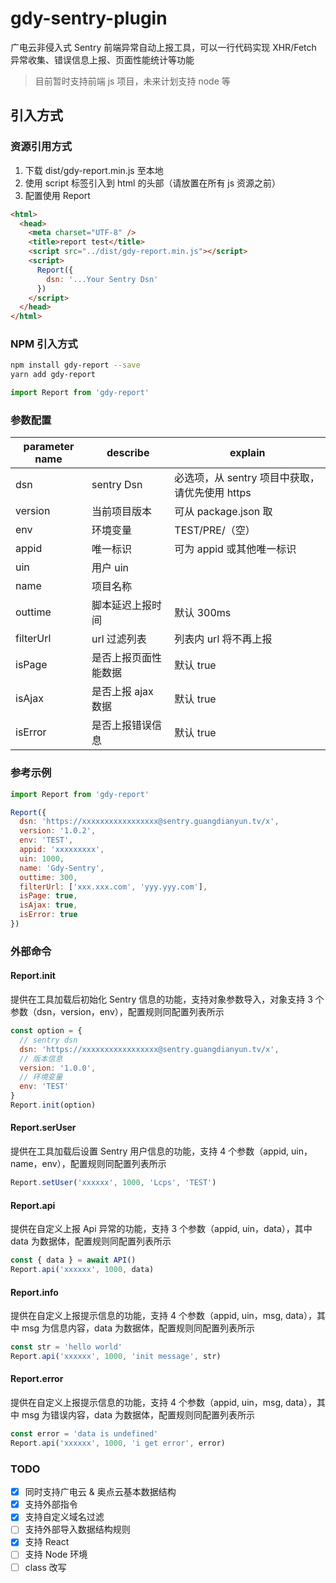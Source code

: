 <!--
 * @Author: Wzhcorcd
 * @Date: 2020-05-08 09:10:36
 * @LastEditTime: 2020-05-15 09:24:51
 * @LastEditors: Wzhcorcd
 * @Description: In User Settings Edit
 * @FilePath: /gdy-sentry-plugin/README.md
 -->

# gdy-sentry-plugin

广电云非侵入式 Sentry 前端异常自动上报工具，可以一行代码实现 XHR/Fetch 异常收集、错误信息上报、页面性能统计等功能

> 目前暂时支持前端 js 项目，未来计划支持 node 等

## 引入方式

### 资源引用方式

1. 下载 dist/gdy-report.min.js 至本地
2. 使用 script 标签引入到 html 的头部（请放置在所有 js 资源之前）
3. 配置使用 Report

```html
<html>
  <head>
    <meta charset="UTF-8" />
    <title>report test</title>
    <script src="../dist/gdy-report.min.js"></script>
    <script>
      Report({
        dsn: '...Your Sentry Dsn'
      })
    </script>
  </head>
</html>
```

### NPM 引入方式

```bash
npm install gdy-report --save
yarn add gdy-report
```

```javascript
import Report from 'gdy-report'
```

### 参数配置

| parameter name | describe             | explain                                        |
| -------------- | -------------------- | ---------------------------------------------- |
| dsn            | sentry Dsn           | 必选项，从 sentry 项目中获取，请优先使用 https |
| version        | 当前项目版本         | 可从 package.json 取                           |
| env            | 环境变量             | TEST/PRE/（空）                                |
| appid          | 唯一标识             | 可为 appid 或其他唯一标识                      |
| uin            | 用户 uin             |                                                |
| name           | 项目名称             |                                                |
| outtime        | 脚本延迟上报时间     | 默认 300ms                                     |
| filterUrl      | url 过滤列表         | 列表内 url 将不再上报                          |
| isPage         | 是否上报页面性能数据 | 默认 true                                      |
| isAjax         | 是否上报 ajax 数据   | 默认 true                                      |
| isError        | 是否上报错误信息     | 默认 true                                      |

### 参考示例

```javascript
import Report from 'gdy-report'

Report({
  dsn: 'https://xxxxxxxxxxxxxxxxx@sentry.guangdianyun.tv/x',
  version: '1.0.2',
  env: 'TEST',
  appid: 'xxxxxxxxx',
  uin: 1000,
  name: 'Gdy-Sentry',
  outtime: 300,
  filterUrl: ['xxx.xxx.com', 'yyy.yyy.com'],
  isPage: true,
  isAjax: true,
  isError: true
})
```

### 外部命令

#### Report.init

提供在工具加载后初始化 Sentry 信息的功能，支持对象参数导入，对象支持 3 个参数（dsn，version，env），配置规则同配置列表所示

```javascript
const option = {
  // sentry dsn
  dsn: 'https://xxxxxxxxxxxxxxxxx@sentry.guangdianyun.tv/x',
  // 版本信息
  version: '1.0.0',
  // 环境变量
  env: 'TEST'
}
Report.init(option)
```

#### Report.serUser

提供在工具加载后设置 Sentry 用户信息的功能，支持 4 个参数（appid, uin，name，env），配置规则同配置列表所示

```javascript
Report.setUser('xxxxxx', 1000, 'Lcps', 'TEST')
```

#### Report.api

提供在自定义上报 Api 异常的功能，支持 3 个参数（appid, uin，data），其中 data 为数据体，配置规则同配置列表所示

```javascript
const { data } = await API()
Report.api('xxxxxx', 1000, data)
```

#### Report.info

提供在自定义上报提示信息的功能，支持 4 个参数（appid, uin，msg, data），其中 msg 为信息内容，data 为数据体，配置规则同配置列表所示

```javascript
const str = 'hello world'
Report.api('xxxxxx', 1000, 'init message', str)
```

#### Report.error

提供在自定义上报提示信息的功能，支持 4 个参数（appid, uin，msg, data），其中 msg 为错误内容，data 为数据体，配置规则同配置列表所示

```javascript
const error = 'data is undefined'
Report.api('xxxxxx', 1000, 'i get error', error)
```

### TODO

- [x] 同时支持广电云 & 奥点云基本数据结构
- [x] 支持外部指令
- [x] 支持自定义域名过滤
- [ ] 支持外部导入数据结构规则
- [x] 支持 React
- [ ] 支持 Node 环境
- [ ] class 改写
